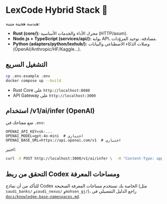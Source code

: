 # LexCode Hybrid Stack 🚀

هندسة هجينة متينة:
- **Rust (core/):** محرك الأداء والخدمات الأساسية (HTTP/axum).
- **Node.js + TypeScript (services/api/):** بوابة API، مصادقة، توحيد المزوّدات.
- **Python (adapters/python/lexhub/):** وصلات الذكاء الاصطناعي والبيانات (OpenAI/Anthropic/HF/Kaggle...).

## التشغيل السريع
```bash
cp .env.example .env
docker compose up --build
```
- Rust Core على `http://localhost:8080`
- API Gateway على `http://localhost:3000`


## استخدام /v1/ai/infer (OpenAI)
ضع مفتاحك في `.env`:
```
OPENAI_API_KEY=sk-...
OPENAI_MODEL=gpt-4o-mini  # اختياري
OPENAI_BASE_URL=https://api.openai.com/v1  # اختياري
```
اختبر:
```bash
curl -X POST http://localhost:3000/v1/ai/infer \  -H "Content-Type: application/json" \  -d '{ "messages": [ { "role": "user", "content": "عرّف LexCode في جملة واحدة." } ] }'
```

## التحقق من ربط Codex ومساحات المعرفة

للتأكد من أن نماذج Codex الخاصة بك تستخدم مساحات المعرفة الصحيحة (مثل `saudi_banks/` و`saudi_nexus/` و`mohsen_gj/`)، راجع الدليل التفصيلي في [`docs/knowledge-base-namespaces.md`](docs/knowledge-base-namespaces.md).
